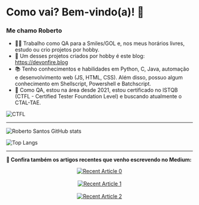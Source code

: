 # Como vai? Bem-vindo(a)! 👋
### Me chamo Roberto 

- 👨‍💻 Trabalho como QA para a Smiles/GOL e, nos meus horários livres, estudo ou crio projetos por hobby.
- 📌 Um desses projetos criados por hobby é este blog: https://devonfire.blog
- 📚 Tenho conhecimentos e habilidades em Python, C, Java, automação e desenvolvimento web (JS, HTML, CSS). Além disso, possuo algum conhecimento em Shellscript, Powershell e Batchscript.
- 📌 Como QA, estou na área desde 2021, estou certificado no ISTQB (CTFL - Certified Tester Foundation Level) e buscando atualmente o CTAL-TAE.

![CTFL](CTFL_logo1.png)

-------------------------------------------------------------------------

 ![Roberto Santos GitHub stats](https://github-readme-stats.vercel.app/api?username=robsings&show_icons=true&theme=tokyonight&border_radius=50&rank_icon=github)  
 
![Top Langs](https://github-readme-stats.vercel.app/api/top-langs/?username=robsings&layout=compact&theme=tokyonight&border_radius=50)

-------------------------------------------------------------------------

**📝 Confira também os artigos recentes que venho escrevendo no Medium:**
<div align="center">
<a target="_blank" href="https://github-readme-medium-recent-article.vercel.app/medium/@rob.sings/0"><img src="https://github-readme-medium-recent-article.vercel.app/medium/@rob.sings/0" alt="Recent Article 0"><br><br>
<a target="_blank" href="https://github-readme-medium-recent-article.vercel.app/medium/@rob.sings/1"><img src="https://github-readme-medium-recent-article.vercel.app/medium/@rob.sings/1" alt="Recent Article 1"><br><br>
<a target="_blank" href="https://github-readme-medium-recent-article.vercel.app/medium/@rob.sings/2"><img src="https://github-readme-medium-recent-article.vercel.app/medium/@rob.sings/2" alt="Recent Article 2"><br><br> 
</div>

